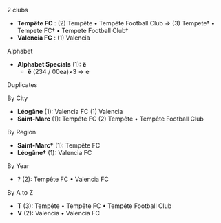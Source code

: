2 clubs

- **Tempête FC** : (2) Tempête • Tempête Football Club ⇒ (3) Tempete† • Tempete FC† • Tempete Football Club†
- **Valencia FC** : (1) Valencia




Alphabet

- **Alphabet Specials** (1):  **ê** 
  - **ê** (234 / 00ea)×3 ⇒ e




Duplicates





By City

- **Léogâne** (1): Valencia FC  (1) Valencia
- **Saint-Marc** (1): Tempête FC  (2) Tempête • Tempête Football Club




By Region

- **Saint-Marc†** (1):   Tempête FC
- **Léogâne†** (1):   Valencia FC




By Year

- ? (2):   Tempête FC • Valencia FC






By A to Z

- **T** (3): Tempête • Tempête FC • Tempête Football Club
- **V** (2): Valencia • Valencia FC





